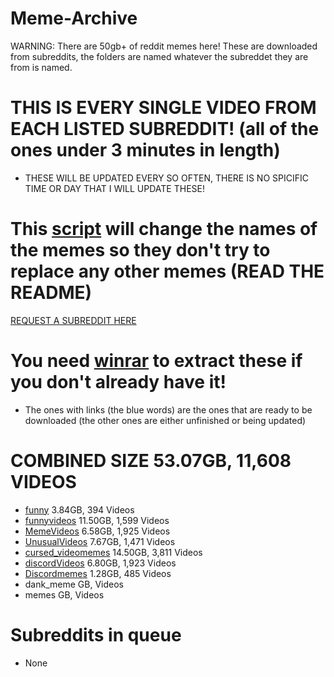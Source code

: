 # Meme-Archive
WARNING: There are 50gb+ of reddit memes here!
These are downloaded from subreddits, the folders are named whatever the subreddet they are from is named.

# THIS IS EVERY SINGLE VIDEO FROM EACH LISTED SUBREDDIT! (all of the ones under 3 minutes in length)
 - THESE WILL BE UPDATED EVERY SO OFTEN, THERE IS NO SPICIFIC TIME OR DAY THAT I WILL UPDATE THESE!


# This [script](https://github.com/ToastedNub/Meme-Corrector) will change the names of the memes so they don't try to replace any other memes (READ THE README)

[REQUEST A SUBREDDIT HERE](https://discord.gg/n44zjAr6RV)
# You need [winrar](https://www.win-rar.com/postdownload.html) to extract these if you don't already have it!
 - The ones with links (the blue words) are the ones that are ready to be downloaded (the other ones are either unfinished or being updated)
# COMBINED SIZE 53.07GB, 11,608 VIDEOS
 - [funny](https://drive.google.com/file/d/16y3ua1zHKNMBckDFzIiULY6IpYbSAIvn/view?usp=sharing) 3.84GB, 394 Videos
 - [funnyvideos](https://drive.google.com/file/d/1Lr8PPtq4ReqSl5Jjd89XTQPICJandljy/view?usp=sharing) 11.50GB, 1,599 Videos
 - [MemeVideos](https://drive.google.com/file/d/1Zy8xcfT1-r29hNGI8ptdDaOyuxjGBDrb/view?usp=sharing) 6.58GB, 1,925 Videos
 - [UnusualVideos](https://drive.google.com/file/d/1MAWr8lOaO1x4t5Hh2hhQk8q6VAkZrWT_/view?usp=sharing) 7.67GB, 1,471 Videos
 - [cursed_videomemes](https://drive.google.com/file/d/1d74Cicv9JjlCJCZeK3AmKLduHrMCpINH/view?usp=sharing) 14.50GB, 3,811 Videos
 - [discordVideos](https://drive.google.com/file/d/1gwxLvVbZ5qug5v4PR5QWQuw2LzkMAmFt/view?usp=sharing) 6.80GB, 1,923 Videos
 - [Discordmemes](https://drive.google.com/file/d/1nZA_wr_BDN90HXMZJBuocDwFZESFBQRy/view?usp=sharing) 1.28GB, 485 Videos
 - dank_meme GB,  Videos
 - memes GB,  Videos



# Subreddits in queue
 - None
